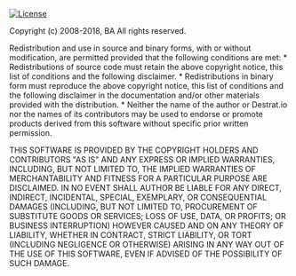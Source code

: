 
[![License](https://img.shields.io/badge/License-BSD%203--Clause-blue.svg)](https://opensource.org/licenses/BSD-3-Clause)

 Copyright (c) 2008-2018, BA All rights reserved.

 Redistribution and use in source and binary forms, with or without
 modification, are permitted provided that the following conditions are met:
    * Redistributions of source code must retain the above copyright
      notice, this list of conditions and the following disclaimer.
    * Redistributions in binary form must reproduce the above copyright
      notice, this list of conditions and the following disclaimer in the
      documentation and/or other materials provided with the distribution.
    * Neither the name of the author or Destrat.io nor the
      names of its contributors may be used to endorse or promote products
      derived from this software without specific prior written permission.

 THIS SOFTWARE IS PROVIDED BY THE COPYRIGHT HOLDERS AND CONTRIBUTORS "AS IS" AND
 ANY EXPRESS OR IMPLIED WARRANTIES, INCLUDING, BUT NOT LIMITED TO, THE IMPLIED
 WARRANTIES OF MERCHANTABILITY AND FITNESS FOR A PARTICULAR PURPOSE ARE
 DISCLAIMED. IN NO EVENT SHALL AUTHOR BE LIABLE FOR ANY
 DIRECT, INDIRECT, INCIDENTAL, SPECIAL, EXEMPLARY, OR CONSEQUENTIAL DAMAGES
 (INCLUDING, BUT NOT LIMITED TO, PROCUREMENT OF SUBSTITUTE GOODS OR SERVICES;
 LOSS OF USE, DATA, OR PROFITS; OR BUSINESS INTERRUPTION) HOWEVER CAUSED AND
 ON ANY THEORY OF LIABILITY, WHETHER IN CONTRACT, STRICT LIABILITY, OR TORT
 (INCLUDING NEGLIGENCE OR OTHERWISE) ARISING IN ANY WAY OUT OF THE USE OF THIS
 SOFTWARE, EVEN IF ADVISED OF THE POSSIBILITY OF SUCH DAMAGE.
